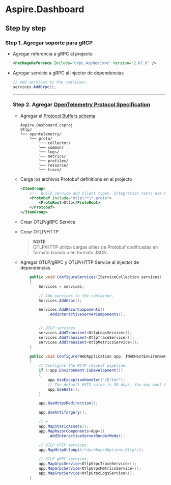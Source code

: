 # Aspire.Dashboard

## Step by step

### Step 1. Agregar soporte para gRCP 
- Agregar referencia a gRPC al projecto
  
  ```xml
  <PackageReference Include="Grpc.AspNetCore" Version="2.67.0" />
  ```

- Agregar servicio a gRPC al injector de dependencias
  
  ```csharp
  // Add services to the container.
  services.AddGrpc();
  ```

  ---

  ### Step 2. Agregar [OpenTelemetry Protocol Specification](https://github.com/open-telemetry/opentelemetry-proto/blob/main/docs/specification.md#opentelemetry-protocol-specification)

  - Agregar el [Protocol Buffers schema](https://github.com/open-telemetry/opentelemetry-proto/tree/main/opentelemetry/proto)
    
    ```
    Aspire.Dashboard.csproj
    Otlp/
    └── opentelemetry/
        └── proto/
            └── collector/
            └── common/
            └── logs/
            └── metrics/
            └── profiles/
            └── resource/
            └── trace/
    ```
    
  - Carga los archivos Protobuf definitions en el projecto
    
    ```xml
    <ItemGroup>
    	<!-- Build service and client types. Integration tests use the client types to call OTLP services. -->
    	<Protobuf Include="Otlp\**\*.proto">
    		<ProtoRoot>Otlp</ProtoRoot>
    	</Protobuf>
    </ItemGroup>
    ```

  - Crear OTLP/gRPC Service
 
  - Crear OTLP/HTTP

    > **NOTE**
    > <br />OTLP/HTTP utiliza cargas útiles de Protobuf codificadas en formato binario o en formato JSON.

  - Agregar OTLP/gRPC y OTLP/HTTP Service al injector de dependencias
    
    ```csharp
        public void ConfigureServices(IServiceCollection services)
        {
            Services = services;
    
            // Add services to the container.
            Services.AddGrpc();
    
            Services.AddRazorComponents()
                .AddInteractiveServerComponents();
    
    
            // OTLP services.
            services.AddTransient<OtlpLogsService>();
            services.AddTransient<OtlpTraceService>();
            services.AddTransient<OtlpMetricsService>();
        }
    
        public void Configure(WebApplication app, IWebHostEnvironment env)
        {
            // Configure the HTTP request pipeline.
            if (!app.Environment.IsDevelopment())
            {
                app.UseExceptionHandler("/Error");
                // The default HSTS value is 30 days. You may want to change this for production scenarios, see https://aka.ms/aspnetcore-hsts.
                app.UseHsts();
            }
    
            app.UseHttpsRedirection();
    
            app.UseAntiforgery();
    
            // +
            app.MapStaticAssets();
            app.MapRazorComponents<App>()
                .AddInteractiveServerRenderMode();
    
            // OTLP HTTP services.
            app.MapHttpOtlpApi(/*dashboardOptions.Otlp*/);
    
            // OTLP gRPC services.
            app.MapGrpcService<OtlpGrpcTraceService>();
            app.MapGrpcService<OtlpGrpcMetricsService>();
            app.MapGrpcService<OtlpGrpcLogsService>();
        }
    ```
